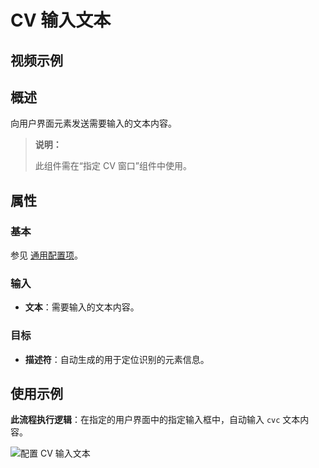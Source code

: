 # CV 输入文本

## 视频示例

## 概述

向用户界面元素发送需要输入的文本内容。

> **说明：**
>
> 此组件需在“指定 CV 窗口”组件中使用。

## 属性

### 基本

参见 [通用配置项](./../Appendix/CommonConfigurationItems.md)。

### 输入

- **文本**：需要输入的文本内容。

### 目标

- **描述符**：自动生成的用于定位识别的元素信息。

## 使用示例

**此流程执行逻辑**：在指定的用户界面中的指定输入框中，自动输入 `cvc` 文本内容。

![配置 CV 输入文本](https://docimages.blob.core.chinacloudapi.cn/images/Activities/cvinputtext20211109.png)
